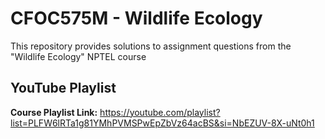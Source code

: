 # CFOC575M - Wildlife Ecology
This repository provides solutions to assignment questions from the "Wildlife Ecology" NPTEL course

## YouTube Playlist
**Course Playlist Link:** https://youtube.com/playlist?list=PLFW6lRTa1g81YMhPVMSPwEpZbVz64acBS&si=NbEZUV-8X-uNt0h1

